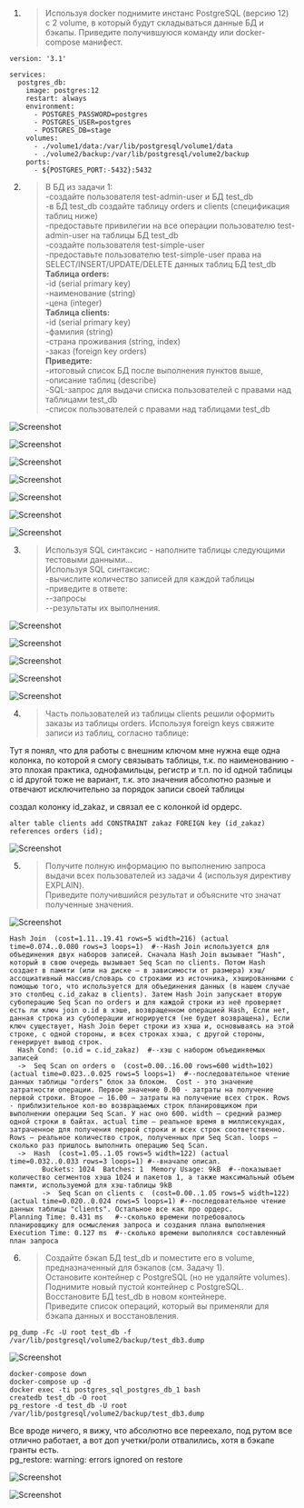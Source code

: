 1. >Используя docker поднимите инстанс PostgreSQL (версию 12) c 2 volume, в который будут складываться данные БД и бэкапы.
Приведите получившуюся команду или docker-compose манифест.
  
```
version: '3.1'

services:
  postgres_db:
    image: postgres:12
    restart: always
    environment:
      - POSTGRES_PASSWORD=postgres
      - POSTGRES_USER=postgres
      - POSTGRES_DB=stage
    volumes:
      - ./volume1/data:/var/lib/postgresql/volume1/data
      - ./volume2/backup:/var/lib/postgresql/volume2/backup
    ports:
      - ${POSTGRES_PORT:-5432}:5432
```
  
2. >В БД из задачи 1:  
-создайте пользователя test-admin-user и БД test_db  
-в БД test_db создайте таблицу orders и clients (спeцификация таблиц ниже)  
-предоставьте привилегии на все операции пользователю test-admin-user на таблицы БД test_db  
-создайте пользователя test-simple-user  
-предоставьте пользователю test-simple-user права на SELECT/INSERT/UPDATE/DELETE данных таблиц БД test_db  
**Таблица orders:**  
-id (serial primary key)  
-наименование (string)  
-цена (integer)  
**Таблица clients:**  
-id (serial primary key)  
-фамилия (string)  
-страна проживания (string, index)  
-заказ (foreign key orders)  
**Приведите:**  
-итоговый список БД после выполнения пунктов выше,  
-описание таблиц (describe)  
-SQL-запрос для выдачи списка пользователей с правами над таблицами test_db  
-список пользователей с правами над таблицами test_db  

  
![Screenshot](https://gitlab.com/SobolevES/devops-netology/-/raw/main/pics/2.1_db2.JPG)  
  
![Screenshot](https://gitlab.com/SobolevES/devops-netology/-/raw/main/pics/2.2_db2.JPG)  
  
![Screenshot](https://gitlab.com/SobolevES/devops-netology/-/raw/main/pics/2.3_db2.JPG)  
  
![Screenshot](https://gitlab.com/SobolevES/devops-netology/-/raw/main/pics/2.4_db2.JPG)  
  
![Screenshot](https://gitlab.com/SobolevES/devops-netology/-/raw/main/pics/2.5_db2.JPG)  
  
![Screenshot](https://gitlab.com/SobolevES/devops-netology/-/raw/main/pics/2.6_db2.JPG)  
  
![Screenshot](https://gitlab.com/SobolevES/devops-netology/-/raw/main/pics/2.7_db2.JPG)  
  

3. >Используя SQL синтаксис - наполните таблицы следующими тестовыми данными...  
Используя SQL синтаксис:  
-вычислите количество записей для каждой таблицы  
-приведите в ответе:  
 --запросы  
 --результаты их выполнения.  
  
![Screenshot](https://gitlab.com/SobolevES/devops-netology/-/raw/main/pics/3.1_db2.JPG)  
  
![Screenshot](https://gitlab.com/SobolevES/devops-netology/-/raw/main/pics/3.2_db2.JPG)  
  
![Screenshot](https://gitlab.com/SobolevES/devops-netology/-/raw/main/pics/3.3_db2.JPG)  
  
![Screenshot](https://gitlab.com/SobolevES/devops-netology/-/raw/main/pics/3.4_db2.JPG)  
  
![Screenshot](https://gitlab.com/SobolevES/devops-netology/-/raw/main/pics/3.5_db2.JPG)  
  
4. >Часть пользователей из таблицы clients решили оформить заказы из таблицы orders.
Используя foreign keys свяжите записи из таблиц, согласно таблице:
  
Тут я понял, что для работы с внешним ключом мне нужна еще одна колонка, по которой я смогу связывать таблицы, т.к. по наименованию - это плохая практика, однофамильцы, регистр и т.п.
по id одной таблицы c id другой тоже не вариант, т.к. это значения абсолютно разные и отвечают исключительно за порядок записи своей таблицы
  
создал колонку id_zakaz, и связал ее с колонкой id ордерс.
  
`alter table clients
add CONSTRAINT zakaz FOREIGN key (id_zakaz) references orders (id);`
  
![Screenshot](https://gitlab.com/SobolevES/devops-netology/-/raw/main/pics/4_db2.JPG)  
  
5. >Получите полную информацию по выполнению запроса выдачи всех пользователей из задачи 4 (используя директиву EXPLAIN).  
Приведите получившийся результат и объясните что значат полученные значения.
  
![Screenshot](https://gitlab.com/SobolevES/devops-netology/-/raw/main/pics/5_db2.JPG)  
  
```
Hash Join  (cost=1.11..19.41 rows=5 width=216) (actual time=0.074..0.080 rows=3 loops=1)  #--Hash Join используется для объединения двух наборов записей. Сначала Hash Join вызывает “Hash", который в свою очередь вызывает Seq Scan по clients. Потом Hash создает в памяти (или на диске – в зависимости от размера) хэш/ассоциативный массив/словарь со строками из источника, хэшированными с помощью того, что используется для объединения данных (в нашем случае это столбец c.id_zakaz в clients). Затем Hash Join запускает вторую субоперацию Seq Scan по orders и для каждой строки из неё проверяет есть ли ключ join o.id в хэше, возвращенном операцией Hash, Если нет, данная строка из субоперации игнорируется (не будет возвращена), Если ключ существует, Hash Join берет строки из хэша и, основываясь на этой строке, с одной стороны, и всех строках хэша, с другой стороны, генерирует вывод строк.
  Hash Cond: (o.id = c.id_zakaz)  #--хэш с набором объединяемых записей
  ->  Seq Scan on orders o  (cost=0.00..16.00 rows=600 width=102) (actual time=0.023..0.025 rows=5 loops=1)  #--последовательное чтение данных таблицы "orders" блок за блоком.  Cost - это значение затратности операции. Первое значение 0.00 - затраты на получение первой строки. Второе — 16.00 — затраты на получение всех строк. Rows - приблизительное кол-во возвращаемых строк планировщиком при выполнении операции Seq Scan. У нас оно 600. width — средний размер одной строки в байтах. actual time — реальное время в миллисекундах, затраченное для получения первой строки и всех строк соответственно. Rows — реальное количество строк, полученных при Seq Scan. loops — сколько раз пришлось выполнить операцию Seq Scan. 
  ->  Hash  (cost=1.05..1.05 rows=5 width=122) (actual time=0.032..0.033 rows=3 loops=1) #--вначале описал.
        Buckets: 1024  Batches: 1  Memory Usage: 9kB  #--показывает количество сегментов хэша 1024 и пакетов 1, а также максимальный объем памяти, используемой для хэш-таблицы 9kB 
        ->  Seq Scan on clients c  (cost=0.00..1.05 rows=5 width=122) (actual time=0.020..0.024 rows=5 loops=1) #--последовательное чтение данных таблицы "clients". Остальное все как про ордерс.
Planning Time: 0.431 ms   #--сколько времени потребовалось планировщику для осмысления запроса и создания плана выполнения
Execution Time: 0.127 ms  #--сколько времени выполнялся составленный план запроса
```

6. >Создайте бэкап БД test_db и поместите его в volume, предназначенный для бэкапов (см. Задачу 1).  
Остановите контейнер с PostgreSQL (но не удаляйте volumes).  
Поднимите новый пустой контейнер с PostgreSQL.  
Восстановите БД test_db в новом контейнере.  
Приведите список операций, который вы применяли для бэкапа данных и восстановления.  
    
```
pg_dump -Fc -U root test_db -f /var/lib/postgresql/volume2/backup/test_db3.dump
```
  
![Screenshot](https://gitlab.com/SobolevES/devops-netology/-/raw/main/pics/6.4_db2.JPG)  
  

```
docker-compose down
docker-compose up -d
docker exec -ti postgres_sql_postgres_db_1 bash
createdb test_db -O root
pg_restore -d test_db -U root /var/lib/postgresql/volume2/backup/test_db3.dump
```
Все вроде ничего, я вижу, что абсолютно все переехало, под рутом все отлично работает, а вот доп учетки/роли отвалились, хотя в бэкапе гранты есть.  
pg_restore: warning: errors ignored on restore  
  
![Screenshot](https://gitlab.com/SobolevES/devops-netology/-/raw/main/pics/6.5_db2.JPG)  
  
![Screenshot](https://gitlab.com/SobolevES/devops-netology/-/raw/main/pics/6.6_db2.JPG)  







